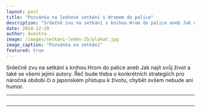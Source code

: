 ```yaml
---
layout: post
title: "Pozvánka na lednové setkání s Hromem do palice"
description: "Srdečně zvu na setkání s knihou Hrom do palice aneb Jak najít svůj život a také se všemi jejími autory."
date: 2024-12-20
author: dvostra
image: /images/setkani-leden-25/plakat.jpg
image_caption: "Pozvánka na setkání"
featured: true
---
```


Srdečně zvu na setkání s knihou Hrom do palice aneb Jak najít svůj život a také se všemi jejími autory. Řeč bude třeba o konkrétních strategiích pro náročná období či o japonském přístupu k životu, chybět ovšem nebude ani humor.

---

<div class="gallery-box">
  <div class="gallery">
    <img src="{{site.baseurl}}/images/setkani-leden-25/plakat.jpg" loading="lazy" alt="">
  </div>
</div>

---
